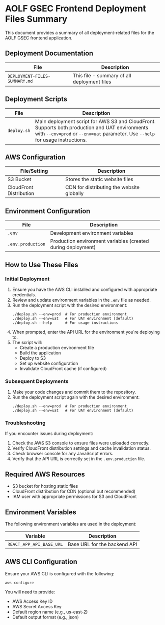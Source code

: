# AOLF GSEC Frontend Deployment Files Summary

This document provides a summary of all deployment-related files for the AOLF GSEC frontend application.

## Deployment Documentation

| File | Description |
|------|-------------|
| `DEPLOYMENT-FILES-SUMMARY.md` | This file - summary of all deployment files |

## Deployment Scripts

| File | Description |
|------|-------------|
| `deploy.sh` | Main deployment script for AWS S3 and CloudFront. Supports both production and UAT environments with `--env=prod` or `--env=uat` parameter. Use `--help` for usage instructions. |

## AWS Configuration

| File/Setting | Description |
|--------------|-------------|
| S3 Bucket | Stores the static website files |
| CloudFront Distribution | CDN for distributing the website globally |

## Environment Configuration

| File | Description |
|------|-------------|
| `.env` | Development environment variables |
| `.env.production` | Production environment variables (created during deployment) |

## How to Use These Files

### Initial Deployment

1. Ensure you have the AWS CLI installed and configured with appropriate credentials.
2. Review and update environment variables in the `.env` file as needed.
3. Run the deployment script with the desired environment:
   ```
   ./deploy.sh --env=prod  # For production environment
   ./deploy.sh --env=uat   # For UAT environment (default)
   ./deploy.sh --help      # For usage instructions
   ```
4. When prompted, enter the API URL for the environment you're deploying to.
5. The script will:
   - Create a production environment file
   - Build the application
   - Deploy to S3
   - Set up website configuration
   - Invalidate CloudFront cache (if configured)

### Subsequent Deployments

1. Make your code changes and commit them to the repository.
2. Run the deployment script again with the desired environment:
   ```
   ./deploy.sh --env=prod  # For production environment
   ./deploy.sh --env=uat   # For UAT environment (default)
   ```

### Troubleshooting

If you encounter issues during deployment:

1. Check the AWS S3 console to ensure files were uploaded correctly.
2. Verify CloudFront distribution settings and cache invalidation status.
3. Check browser console for any JavaScript errors.
4. Verify that the API URL is correctly set in the `.env.production` file.

## Required AWS Resources

- S3 bucket for hosting static files
- CloudFront distribution for CDN (optional but recommended)
- IAM user with appropriate permissions for S3 and CloudFront

## Environment Variables

The following environment variables are used in the deployment:

| Variable | Description |
|----------|-------------|
| `REACT_APP_API_BASE_URL` | Base URL for the backend API |

## AWS CLI Configuration

Ensure your AWS CLI is configured with the following:

```
aws configure
```

You will need to provide:
- AWS Access Key ID
- AWS Secret Access Key
- Default region name (e.g., us-east-2)
- Default output format (e.g., json) 